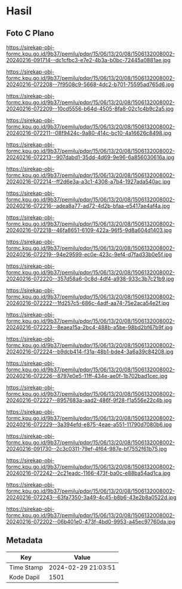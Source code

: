 # Hasil

## Foto C Plano

https://sirekap-obj-formc.kpu.go.id/9b37/pemilu/pdpr/15/06/13/20/08/1506132008002-20240216-091714--dc1cfbc3-e7e2-4b3a-b0bc-72445a0881ae.jpg

https://sirekap-obj-formc.kpu.go.id/9b37/pemilu/pdpr/15/06/13/20/08/1506132008002-20240216-072208--7f9508c9-5668-4dc2-b701-75595ad765d6.jpg

https://sirekap-obj-formc.kpu.go.id/9b37/pemilu/pdpr/15/06/13/20/08/1506132008002-20240216-072209--10cd5556-b64d-4505-8fa8-02c1c4b9c2a5.jpg

https://sirekap-obj-formc.kpu.go.id/9b37/pemilu/pdpr/15/06/13/20/08/1506132008002-20240216-072211--08f9424c-9a80-414c-bc10-4a16626c8498.jpg

https://sirekap-obj-formc.kpu.go.id/9b37/pemilu/pdpr/15/06/13/20/08/1506132008002-20240216-072213--907dabd1-35dd-4d69-9e96-6a856030616a.jpg

https://sirekap-obj-formc.kpu.go.id/9b37/pemilu/pdpr/15/06/13/20/08/1506132008002-20240216-072214--ff2d6e3a-a3c1-4308-a7b4-1927ada540ac.jpg

https://sirekap-obj-formc.kpu.go.id/9b37/pemilu/pdpr/15/06/13/20/08/1506132008002-20240216-072216--adea8a77-ad72-4d2b-bfaa-e5417ae4af4a.jpg

https://sirekap-obj-formc.kpu.go.id/9b37/pemilu/pdpr/15/06/13/20/08/1506132008002-20240216-072218--46fa8651-6109-422a-96f5-9d8a604d1403.jpg

https://sirekap-obj-formc.kpu.go.id/9b37/pemilu/pdpr/15/06/13/20/08/1506132008002-20240216-072219--94e29599-ec0e-423c-9ef4-d7fad33b0e5f.jpg

https://sirekap-obj-formc.kpu.go.id/9b37/pemilu/pdpr/15/06/13/20/08/1506132008002-20240216-072220--357d58a6-0c8d-4df4-a938-933c3b7c21b9.jpg

https://sirekap-obj-formc.kpu.go.id/9b37/pemilu/pdpr/15/06/13/20/08/1506132008002-20240216-072222--1fd257c5-686c-4adf-aa74-75e2aca54e2f.jpg

https://sirekap-obj-formc.kpu.go.id/9b37/pemilu/pdpr/15/06/13/20/08/1506132008002-20240216-072223--8eaea15a-2bc4-488b-a5be-98bd2bf67b9f.jpg

https://sirekap-obj-formc.kpu.go.id/9b37/pemilu/pdpr/15/06/13/20/08/1506132008002-20240216-072224--b9dcb414-f31a-48b1-bde4-3a6a39c84208.jpg

https://sirekap-obj-formc.kpu.go.id/9b37/pemilu/pdpr/15/06/13/20/08/1506132008002-20240216-072226--8797e0e5-11ff-434e-ae0f-1b702bad1cec.jpg

https://sirekap-obj-formc.kpu.go.id/9b37/pemilu/pdpr/15/06/13/20/08/1506132008002-20240216-072227--8957683a-aad2-486f-9f28-f1a556e22c4b.jpg

https://sirekap-obj-formc.kpu.go.id/9b37/pemilu/pdpr/15/06/13/20/08/1506132008002-20240216-072229--3a394efd-e875-4eae-a551-11790d7080b6.jpg

https://sirekap-obj-formc.kpu.go.id/9b37/pemilu/pdpr/15/06/13/20/08/1506132008002-20240216-091730--2c3c0311-79ef-4f64-987e-bf7552f61b75.jpg

https://sirekap-obj-formc.kpu.go.id/9b37/pemilu/pdpr/15/06/13/20/08/1506132008002-20240216-072242--2c21eadc-1166-473f-ba0c-e88ba54ad1ca.jpg

https://sirekap-obj-formc.kpu.go.id/9b37/pemilu/pdpr/15/06/13/20/08/1506132008002-20240216-072243--63fa7350-3a49-4c45-b8b6-43e2b8a0522d.jpg

https://sirekap-obj-formc.kpu.go.id/9b37/pemilu/pdpr/15/06/13/20/08/1506132008002-20240216-072202--06b401e0-473f-4bd0-9953-a45ec97760da.jpg


## Metadata

| Key        | Value               |
| ---------- | ------------------- |
| Time Stamp | 2024-02-29 21:03:51 |
| Kode Dapil | 1501                |



